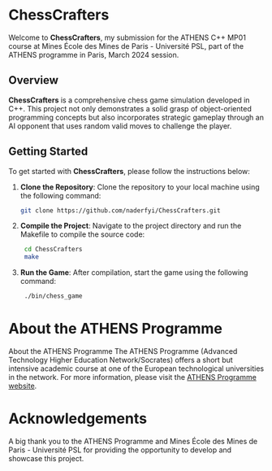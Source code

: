 # ChessCrafters

Welcome to **ChessCrafters**, my submission for the ATHENS C++ MP01 course at Mines École des Mines de Paris - Université PSL, part of the ATHENS programme in Paris, March 2024 session.

## Overview

**ChessCrafters** is a comprehensive chess game simulation developed in C++. This project not only demonstrates a solid grasp of object-oriented programming concepts but also incorporates strategic gameplay through an AI opponent that uses random valid moves to challenge the player.

## Getting Started

To get started with **ChessCrafters**, please follow the instructions below:

1. **Clone the Repository**: Clone the repository to your local machine using the following command:

   ```bash
   git clone https://github.com/naderfyi/ChessCrafters.git
   ```

2. **Compile the Project**: Navigate to the project directory and run the Makefile to compile the source code:

   ```bash
    cd ChessCrafters
    make
   ```
3. **Run the Game**: After compilation, start the game using the following command:

   ```bash
    ./bin/chess_game   
   ```


# About the ATHENS Programme

About the ATHENS Programme
The ATHENS Programme (Advanced Technology Higher Education Network/Socrates) offers a short but intensive academic course at one of the European technological universities in the network. For more information, please visit the [ATHENS Programme website](https://athens.minesparis.psl.eu/).

# Acknowledgements
A big thank you to the ATHENS Programme and Mines École des Mines de Paris - Université PSL for providing the opportunity to develop and showcase this project.